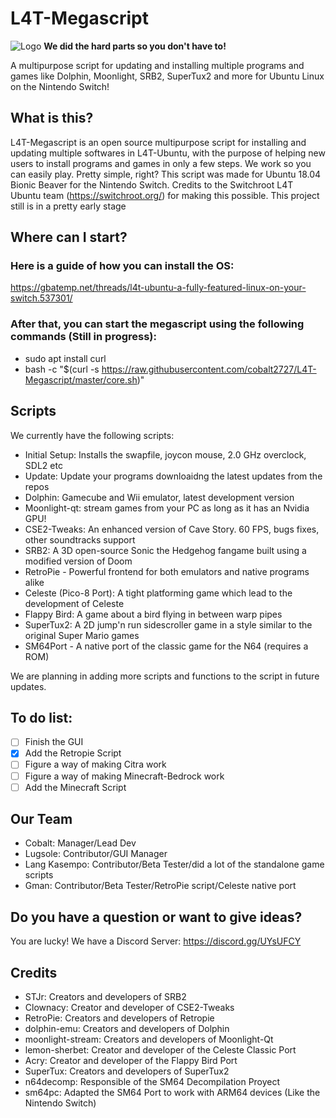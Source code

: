 # L4T-Megascript
![Logo](https://raw.githubusercontent.com/Lang-Kasempo/L4T-Megascript/master/L4T%20Megascript-logo.png)
**We did the hard parts so you don't have to!**

A multipurpose script for updating and installing multiple programs and games like Dolphin, Moonlight, SRB2, SuperTux2 and more for Ubuntu Linux on the Nintendo Switch!

## What is this?

L4T-Megascript is an open source multipurpose script for installing and updating multiple softwares in L4T-Ubuntu, with the purpose of helping new users to install programs and games in only a few steps. We work so you can easily play. Pretty simple, right? This script was made for Ubuntu 18.04 Bionic Beaver for the Nintendo Switch. Credits to the Switchroot L4T Ubuntu team (https://switchroot.org/) for making this possible. This project still is in a pretty early stage

## Where can I start?
### Here is a guide of how you can install the OS:
https://gbatemp.net/threads/l4t-ubuntu-a-fully-featured-linux-on-your-switch.537301/
### After that, you can start the megascript using the following commands (Still in progress):
- sudo apt install curl
- bash -c "$(curl -s https://raw.githubusercontent.com/cobalt2727/L4T-Megascript/master/core.sh)"

## Scripts
We currently have the following scripts: 

- Initial Setup: Installs the swapfile, joycon mouse, 2.0 GHz overclock, SDL2 etc
- Update: Update your programs downloaidng the latest updates from the repos
- Dolphin: Gamecube and Wii emulator, latest development version
- Moonlight-qt: stream games from your PC as long as it has an Nvidia GPU!
- CSE2-Tweaks: An enhanced version of Cave Story. 60 FPS, bugs fixes, other soundtracks support
- SRB2: A 3D open-source Sonic the Hedgehog fangame built using a modified version of Doom
- RetroPie - Powerful frontend for both emulators and native programs alike
- Celeste (Pico-8 Port): A tight platforming game which lead to the development of Celeste
- Flappy Bird: A game about a bird flying in between warp pipes
- SuperTux2: A 2D jump'n run sidescroller game in a style similar to the original Super Mario games
- SM64Port - A native port of the classic game for the N64 (requires a ROM)

 We are planning in adding more scripts and functions to the script in future updates.
## To do list:
- [ ] Finish the GUI
- [x] Add the Retropie Script
- [ ] Figure a way of making Citra work
- [ ] Figure a way of making Minecraft-Bedrock work
- [ ] Add the Minecraft Script
## Our Team
- Cobalt: Manager/Lead Dev
- Lugsole: Contributor/GUI Manager 
- Lang Kasempo: Contributor/Beta Tester/did a lot of the standalone game scripts
- Gman: Contributor/Beta Tester/RetroPie script/Celeste native port
## Do you have a question or want to give ideas?
You are lucky! We have a Discord Server: https://discord.gg/UYsUFCY
## Credits
- STJr: Creators and developers of SRB2
- Clownacy: Creator and developer of CSE2-Tweaks
- RetroPie: Creators and developers of Retropie
- dolphin-emu: Creators and developers of Dolphin
- moonlight-stream: Creators and developers of Moonlight-Qt
- lemon-sherbet: Creator and developer of the Celeste Classic Port
- Acry: Creator and developer of the Flappy Bird Port
- SuperTux: Creators and developers of SuperTux2
- n64decomp: Responsible of the SM64 Decompilation Proyect
- sm64pc: Adapted the SM64 Port to work with ARM64 devices (Like the Nintendo Switch)
